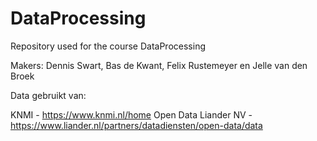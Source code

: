 # DataProcessing
Repository used for the course DataProcessing

Makers: Dennis Swart, Bas de Kwant, Felix Rustemeyer en Jelle van den Broek

Data gebruikt van:

KNMI - https://www.knmi.nl/home
Open Data Liander NV - https://www.liander.nl/partners/datadiensten/open-data/data 
